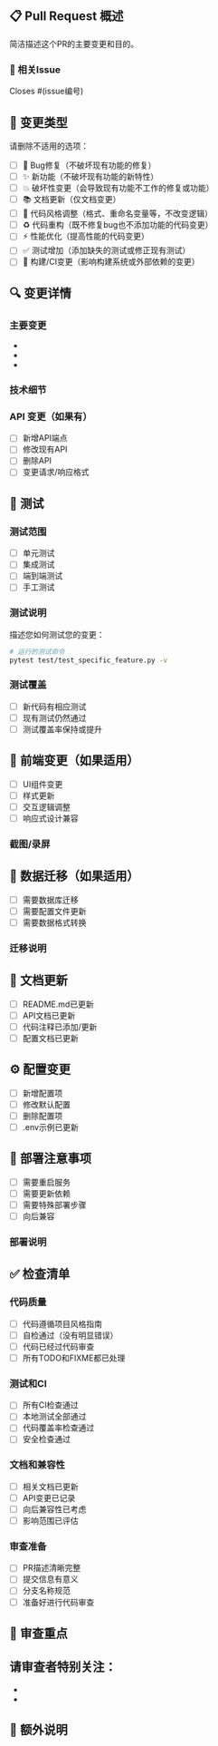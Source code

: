 ## 📋 Pull Request 概述

简洁描述这个PR的主要变更和目的。

### 🔗 相关Issue
<!-- 请链接相关的Issue -->
Closes #(issue编号)

## 🎯 变更类型

请删除不适用的选项：

- [ ] 🐛 Bug修复（不破坏现有功能的修复）
- [ ] ✨ 新功能（不破坏现有功能的新特性）
- [ ] 💥 破坏性变更（会导致现有功能不工作的修复或功能）
- [ ] 📚 文档更新（仅文档变更）
- [ ] 🎨 代码风格调整（格式、重命名变量等，不改变逻辑）
- [ ] ♻️ 代码重构（既不修复bug也不添加功能的代码变更）
- [ ] ⚡ 性能优化（提高性能的代码变更）
- [ ] ✅ 测试增加（添加缺失的测试或修正现有测试）
- [ ] 🔧 构建/CI变更（影响构建系统或外部依赖的变更）

## 🔍 变更详情

### 主要变更
- 
- 
- 

### 技术细节
<!-- 详细描述实现方式、设计决策等 -->

### API 变更（如果有）
- [ ] 新增API端点
- [ ] 修改现有API
- [ ] 删除API
- [ ] 变更请求/响应格式

## 🧪 测试

### 测试范围
- [ ] 单元测试
- [ ] 集成测试
- [ ] 端到端测试
- [ ] 手工测试

### 测试说明
描述您如何测试您的变更：

```bash
# 运行的测试命令
pytest test/test_specific_feature.py -v
```

### 测试覆盖
- [ ] 新代码有相应测试
- [ ] 现有测试仍然通过
- [ ] 测试覆盖率保持或提升

## 📱 前端变更（如果适用）
- [ ] UI组件变更
- [ ] 样式更新  
- [ ] 交互逻辑调整
- [ ] 响应式设计兼容

### 截图/录屏
<!-- 如果有UI变更，请添加前后对比图 -->

## 🔄 数据迁移（如果适用）
- [ ] 需要数据库迁移
- [ ] 需要配置文件更新
- [ ] 需要数据格式转换

### 迁移说明
<!-- 描述如何处理现有数据 -->

## 📖 文档更新
- [ ] README.md已更新
- [ ] API文档已更新
- [ ] 代码注释已添加/更新
- [ ] 配置文档已更新

## ⚙️ 配置变更
- [ ] 新增配置项
- [ ] 修改默认配置
- [ ] 删除配置项
- [ ] .env示例已更新

## 🚀 部署注意事项
- [ ] 需要重启服务
- [ ] 需要更新依赖
- [ ] 需要特殊部署步骤
- [ ] 向后兼容

### 部署说明
<!-- 描述任何特殊的部署要求 -->

## ✅ 检查清单

### 代码质量
- [ ] 代码遵循项目风格指南
- [ ] 自检通过（没有明显错误）
- [ ] 代码已经过代码审查
- [ ] 所有TODO和FIXME都已处理

### 测试和CI
- [ ] 所有CI检查通过
- [ ] 本地测试全部通过
- [ ] 代码覆盖率检查通过
- [ ] 安全检查通过

### 文档和兼容性
- [ ] 相关文档已更新
- [ ] API变更已记录
- [ ] 向后兼容性已考虑
- [ ] 影响范围已评估

### 审查准备
- [ ] PR描述清晰完整
- [ ] 提交信息有意义
- [ ] 分支名称规范
- [ ] 准备好进行代码审查

## 🎯 审查重点
请审查者特别关注：
- 
- 
- 

## 📝 额外说明
<!-- 任何其他需要审查者了解的信息 -->
